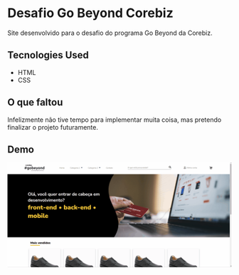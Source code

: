 # Desafio Go Beyond Corebiz

Site desenvolvido para o desafio do programa Go Beyond da Corebiz.

## Tecnologies Used

- HTML
- CSS

## O que faltou

Infelizmente não tive tempo para implementar muita coisa, mas pretendo finalizar o projeto futuramente.

## Demo

![Go Beyond Demo](demo/demo.gif)

